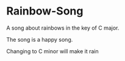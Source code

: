 # Rainbow-Song

A song about rainbows in the key of C major.

The song is a happy song.

Changing to C minor will make it rain
